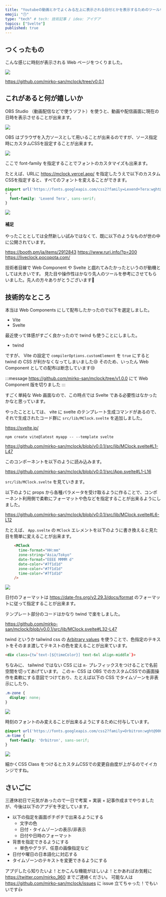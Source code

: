 ```yaml
---
title: "Youtubeの動画とかでよくみる左上に表示される日付とかを表示するためのツールを Svelte で作った"
emoji: "🕒"
type: "tech" # tech: 技術記事 / idea: アイデア
topics: ["Svelte"]
published: true
---
```


## つくったもの

こんな感じに時刻が表示される Web ページをつくりました。

![](/images/10cafc22908f0a/EO5RBWJB7x.png)

https://github.com/mirko-san/mclock/tree/v0.0.1

## これがあると何が嬉しいか

OBS Studio （動画配信などで使うソフト）を使うと、動画や配信画面に現在の日時を表示させることが出来ます。

![](/images/10cafc22908f0a/TWAnAVEnhe.png)

OBS はブラウザを入力ソースとして用いることが出来るのですが、ソース指定時にカスタムCSSを設定することが出来ます。

![](/images/10cafc22908f0a/QiyTOSG4UC.png)

ここで font-family を指定することでフォントのカスタマイズも出来ます。

たとえば、URLに https://mclock.vercel.app/ を指定したうえで以下のカスタムCSSを指定すると、すべてのフォントを変えることができます。
```css
@import url('https://fonts.googleapis.com/css2?family=Lexend+Tera:wght@900&display=swap');
* {
  font-family: 'Lexend Tera', sans-serif;
}
```

![](/images/10cafc22908f0a/pKSSHc1Y9g.png)

#### 補足

やったこととしては全然新しい試みではなくて、既に以下のようなものが世の中に公開されています。

https://booth.pm/ja/items/2912843
https://www.ruri.info/?p=200
https://liveclock.pocopota.com/

技術者目線で Web Component や Svelte と戯れてみたかったというのが動機としては大きいです。
見た目や操作性はかなり先人のツールを参考にさせてもらいました。先人の方々ありがとうございます🙏

## 技術的なところ

本当は Web Components にして配布したかったので以下を選定しました。

- Vite
- Svelte

最近使って体感がすごく良かったので twind も使うことにしました。

- twind

ですが、 Vite の設定で `compilerOptions.customElement` を `true` にすると twind の CSS が利かなくなってしまいました😢
そのため、いったん Web Component としての配布は断念しています😢

:::message
https://github.com/mirko-san/mclock/tree/v1.0.0
にて Web Component 版を切りました
:::


すごく単純な Web 画面なので、この時点では Svelte である必要性はなかったかなと思っています。

やったこととしては、 vite に svelte のテンプレート生成コマンドがあるので、それで生成されたコード群に `src/lib/MClock.svelte` を追加しました。

https://svelte.jp/
```
npm create vite@latest myapp -- --template svelte
```

https://github.com/mirko-san/mclock/blob/v0.0.1/src/lib/MClock.svelte#L1-L47

このコンポーネントを以下のように読み込みます。

https://github.com/mirko-san/mclock/blob/v0.0.1/src/App.svelte#L1-L16

`src/lib/MClock.svelte` を見ていきます。

以下のように props から各種パラメータを受け取るように作ることで、コンポーネント利用側で柔軟にフォーマットや色などを指定することが出来るようにしました。

https://github.com/mirko-san/mclock/blob/v0.0.1/src/lib/MClock.svelte#L6-L12

たとえば、 `App.svelte` の `MClock` エレメントを以下のように書き換えると見た目を簡単に変えることが出来ます。

```html
    <MClock
      time-format="HH:mm"
      zone-string="Asia/Tokyo"
      date-format="EEEE MMMM d"
      date-color="#7f1d1d"
      zone-color="#7f1d1d"
      time-color="#7f1d1d"
    />
```

![](/images/10cafc22908f0a/0KxrEUcKJe.png)

日付のフォーマットは https://date-fns.org/v2.29.3/docs/format のフォーマットに従って指定することが出来ます。

テンプレート部分のコードはかなり twind で楽をしました。

https://github.com/mirko-san/mclock/blob/v0.0.1/src/lib/MClock.svelte#L32-L47

twind というか tailwind css の [Arbitrary values](https://tailwindcss.com/docs/text-color#arbitrary-values) を使うことで、色指定のテキストをそのまま渡してテキストの色を変えることが出来ています。

```html
<div class={tw`text-[${timeColor}] text-6xl align-middle`}>
```

ちなみに、 tailwind ではない CSS には `m-` プレフィックスをつけることで名前空間を切ってあげています。
この `m-` CSS は OBS でのカスタムCSSでの画面操作を柔軟にする意図でつけており、たとえば以下の CSS でタイムゾーンを非表示にしたり、

```css
.m-zone {
  display: none;
}
```

![](/images/10cafc22908f0a/Zz4DaVH3om.png)

時刻のフォントのみ変えることが出来るようにするために付与しています。

```css
@import url('https://fonts.googleapis.com/css2?family=Orbitron:wght@900&display=swap');
.m-time {
  font-family: 'Orbitron', sans-serif;
}
```

![](/images/10cafc22908f0a/Eq3GNq79js.png)

細かくCSS Class をつけるとカスタムCSSでの変更自由度が上がるのでイイカンジですね。

## さいごに

三連休初日で元気があったので一日で考案 + 実装 + 記事作成までやりましたが、今後は以下のアプデを予定しています。

- 以下の指定を画面ポチポチで出来るようにする
  - 文字の色
  - 日付・タイムゾーンの表示/非表示
  - 日付や日時のフォーマット
- 背景を指定できるようにする
  - 単色やグラデ、任意の画像指定など
- 日付や曜日の日本語化に対応する
- タイムゾーンのテキストを変更できるようにする

アプデしたら知りたいよ！とかこんな機能がほしいよ！とかあればお気軽に https://twitter.com/mirko_960 までご連絡ください。
可能な人は https://github.com/mirko-san/mclock/issues に issue 立てちゃった！でもいいです👍
